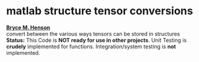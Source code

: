 # matlab structure tensor conversions
**[Bryce M. Henson](https://github.com/brycehenson)**  
convert between the various ways tensors can be stored in structures
**Status:** This Code is **NOT ready for use in other projects**. Unit Testing is **crudely** implemented for functions. Integration/system testing is **not** implemented.
